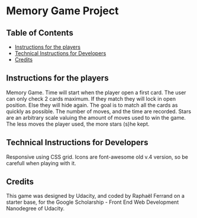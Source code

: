 # Memory Game Project

## Table of Contents

* [Instructions for the players](#instructions-for-the-players)
* [Technical Instructions for Developers](#technical-instructions-for-developers)
* [Credits](#credits)

## Instructions for the players

Memory Game.
Time will start when the player open a first card.
The user can only check 2 cards maximum. If they match they will lock in open position. Else they will hide again.
The goal is to match all the cards as quickly as possible.
The number of moves, and the time are recorded.
Stars are an arbitrary scale valuing the amount of moves used to win the game. The less moves the player used, the more stars (s)he kept.

## Technical Instructions for Developers

Responsive using CSS grid.
Icons are font-awesome old v.4 version, so be carefull when playing with it.

## Credits

This game was designed by Udacity, and coded by Raphaël Ferrand on a starter base, for the Google Scholarship - Front End Web Development Nanodegree of Udacity.